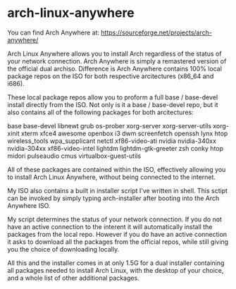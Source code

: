 # arch-linux-anywhere
You can find Arch Anywhere at:
https://sourceforge.net/projects/arch-anywhere/

Arch Linux Anywhere allows you to install Arch regardless of the status of your network connection. Arch Anywhere is simply a remastered version of the official dual archiso. Difference is Arch Anywhere contains 100% local package repos on the ISO for both respective arcitectures (x86_64 and i686).

These local package repos allow you to proform a full base / base-devel install directly from the ISO. Not only is it a base / base-devel repo, but it also contains all of the following packages for both arcitectures:

base base-devel
libnewt
grub
os-prober
xorg-server xorg-server-utils xorg-xinit xterm
xfce4
awesome
openbox
i3
dwm
screenfetch
openssh
lynx
htop
wireless_tools
wpa_supplicant
netctl
xf86-video-ati
nvidia nvidia-340xx nvidia-304xx
xf86-video-intel
lightdm
lightdm-gtk-greeter
zsh
conky
htop
midori
pulseaudio
cmus
virtualbox-guest-utils

All of these packages are contained within the ISO, effectively allowing you to install Arch Linux Anywhere, without being connected to the internet.

My ISO also contains a built in installer script I've written in shell. This sctipt can be invoked by simply typing arch-installer after booting into the Arch Anywhere ISO.

My script determines the status of your network connection. If you do not have an active connection to the interent it will automatically install the packages from the local repo. However if you do have an active connection it asks to download all the packages from the official repos, while still giving you the choice of downloading locally.

All this and the installer comes in at only 1.5G for a dual installer containing all packages needed to install Arch Linux, with the desktop of your choice, and a whole list of other additional packages.
